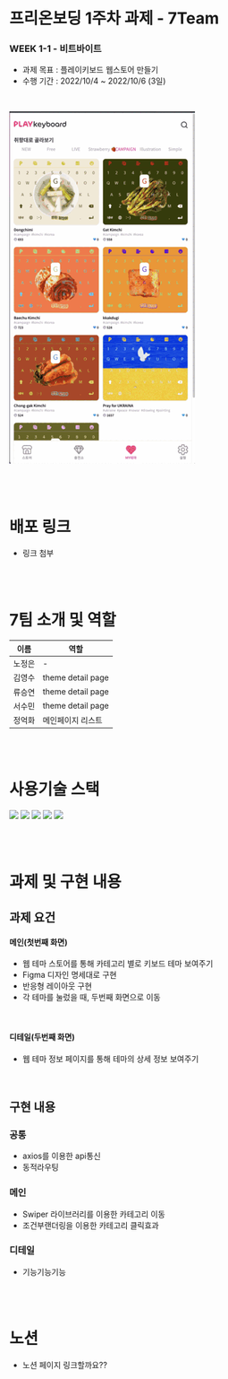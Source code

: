# 프리온보딩 1주차 과제 - 7Team

### WEEK 1-1 - 비트바이트
- 과제 목표 : 플레이키보드 웹스토어 만들기
- 수행 기간 : 2022/10/4 ~ 2022/10/6 (3일)

<br>

![img](https://github.com/oka7759/2sa_images/blob/master/1006.gif)

<br><br>

# 배포 링크
- 링크 첨부

<br><br>

# 7팀 소개 및 역할
 
| 이름   | 역할  |
| ------ | ------ |
| 노정은 | - |
| 김영수 | theme detail page |
| 류승연 | theme detail page | 
| 서수민 | theme detail page |
| 정억화 | 메인페이지 리스트|

<br><br>

# 사용기술 스택

<img src="https://img.shields.io/badge/HTML5-E34F26?style=flat-square&logo=HTML5&logoColor=white"/> <img src="https://img.shields.io/badge/JavaScript-F7DF1E?style=flat-square&logo=JavaScript&logoColor=white"/> <img src="https://img.shields.io/badge/React-61DAFB?style=flat-square&logo=React&logoColor=white"/> <img src="https://img.shields.io/badge/React Router-CA4245?style=flat-square&logo=React-Router&logoColor=white"/> <img src="https://img.shields.io/badge/styled components-DB7093?style=flat-square&logo=styled-components&logoColor=white"/>

<br><br>

# 과제 및 구현 내용

## 과제 요건

#### 메인(첫번째 화면)

- 웹 테마 스토어를 통해 카테고리 별로 키보드 테마 보여주기
- Figma 디자인 명세대로 구현
- 반응형 레이아웃 구현
- 각 테마를 눌렀을 때, 두번째 화면으로 이동
  
<br>

#### 디테일(두번째 화면)
- 웹 테마 정보 페이지를 통해 테마의 상세 정보 보여주기
  
<br>

## 구현 내용

### 공통
- axios를 이용한 api통신
- 동적라우팅

### 메인
- Swiper 라이브러리를 이용한 카테고리 이동
- 조건부랜더링을 이용한 카테고리 클릭효과

### 디테일
- 기능기능기능

<br><br>

# 노션
- 노션 페이지 링크할까요??
